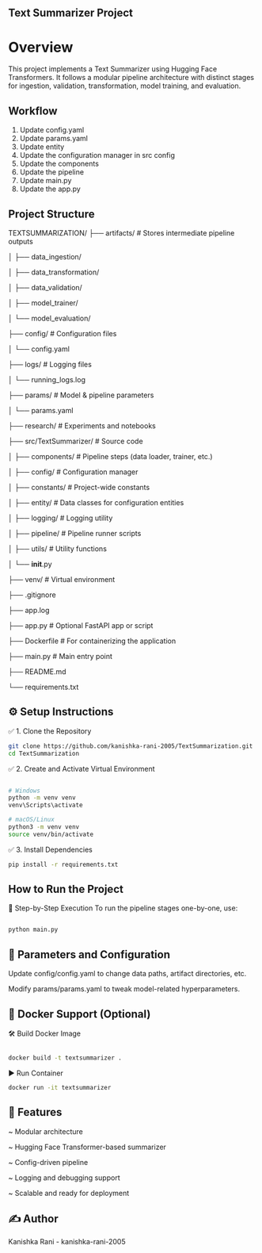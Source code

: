 ## Text Summarizer Project


# Overview

This project implements a Text Summarizer using Hugging Face Transformers. It follows a modular pipeline architecture with distinct stages for ingestion, validation, transformation, model training, and evaluation.


## Workflow

1. Update config.yaml
2. Update params.yaml
3. Update entity
4. Update the configuration manager in src config
5. Update the components 
6. Update the pipeline
7. Update main.py
8. Update the app.py


## Project Structure

TEXTSUMMARIZATION/
├── artifacts/                  # Stores intermediate pipeline outputs

│   ├── data_ingestion/ 

│   ├── data_transformation/

│   ├── data_validation/

│   ├── model_trainer/

│   └── model_evaluation/

├── config/                    # Configuration files

│   └── config.yaml

├── logs/                      # Logging files

│   └── running_logs.log

├── params/                    # Model & pipeline parameters

│   └── params.yaml

├── research/                  # Experiments and notebooks

├── src/TextSummarizer/       # Source code

│   ├── components/           # Pipeline steps (data loader, trainer, etc.)

│   ├── config/               # Configuration manager

│   ├── constants/            # Project-wide constants

│   ├── entity/               # Data classes for configuration entities

│   ├── logging/              # Logging utility

│   ├── pipeline/             # Pipeline runner scripts

│   ├── utils/                # Utility functions

│   └── __init__.py

├── venv/                      # Virtual environment

├── .gitignore

├── app.log

├── app.py                     # Optional FastAPI app or script

├── Dockerfile                 # For containerizing the application

├── main.py                    # Main entry point

├── README.md

└── requirements.txt



## ⚙️ Setup Instructions
✅ 1. Clone the Repository
``` bash
git clone https://github.com/kanishka-rani-2005/TextSummarization.git
cd TextSummarization
```

✅ 2. Create and Activate Virtual Environment

```bash

# Windows
python -m venv venv
venv\Scripts\activate

# macOS/Linux
python3 -m venv venv
source venv/bin/activate

```
✅ 3. Install Dependencies

```bash
pip install -r requirements.txt
```


##  How to Run the Project
🔹 Step-by-Step Execution
To run the pipeline stages one-by-one, use:

``` bash

python main.py

```


## 🧪 Parameters and Configuration
Update config/config.yaml to change data paths, artifact directories, etc.

Modify params/params.yaml to tweak model-related hyperparameters.


## 🐳 Docker Support (Optional)

🛠️ Build Docker Image

```bash

docker build -t textsummarizer .

```

▶️ Run Container

```bash
docker run -it textsummarizer
```


## 📌 Features
~ Modular architecture

~ Hugging Face Transformer-based summarizer

~ Config-driven pipeline

~ Logging and debugging support

~ Scalable and ready for deployment

## ✍️ Author

Kanishka Rani - kanishka-rani-2005


